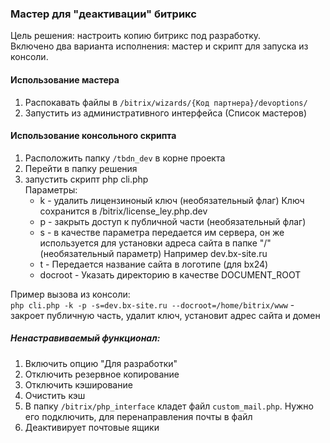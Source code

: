 ### Мастер для "деактивации" битрикс
Цель решения: настроить копию битрикс под разработку. <br> 
Включено два варианта исполнения: мастер и скрипт для запуска из консоли.

#### Использование мастера
1. Распокавать файлы в `/bitrix/wizards/{Код партнера}/devoptions/`
2. Запустить из административного интерфейса (Список мастеров)

#### Использование консольного скрипта
1. Расположить папку `/tbdn_dev` в корне проекта
2. Перейти в папку решения
3. запустить скрипт php cli.php <br>
   Параметры:
    - k - удалить лицензиноный ключ (необязательный флаг) Ключ сохранится в /bitrix/license_ley.php.dev
    - p - закрыть доступ к публичной части (необязательный флаг)
    - s - в качестве параметра передается им сервера, он же используется для установки адреса сайта в папке "/" (необязательный параметр)
	   Например dev.bx-site.ru
    - t - Передается название сайта в логотипе (для bx24)
    - docroot - Указать директорию в качестве DOCUMENT_ROOT

Пример вызова из консоли: <br>
	`php cli.php -k -p -s=dev.bx-site.ru --docroot=/home/bitrix/www` - закроет публичную часть, удалит ключ, установит адрес сайта и домен


##### Ненастравиваемый функционал:
1. Включить опцию "Для разработки"
2. Отключить резервное копирование
3. Отключить кэширование
4. Очистить кэш
5. В папку `/bitrix/php_interface` кладет файл `custom_mail.php`. Нужно его подключить, для перенаправления почты в файл
6. Деактивирует почтовые ящики